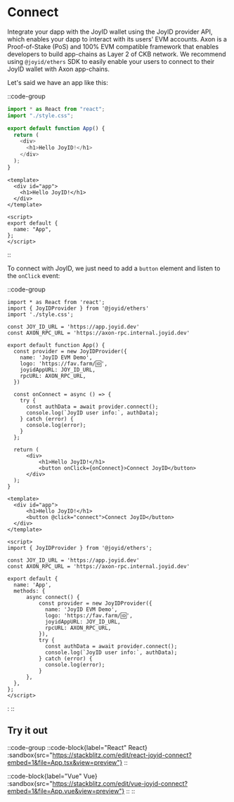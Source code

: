 # Connect

Integrate your dapp with the JoyID wallet using the JoyID provider API, which enables your dapp to interact with its users' EVM accounts. Axon is a Proof-of-Stake (PoS) and 100% EVM compatible framework that enables developers to build app-chains as Layer 2 of CKB network. We recommend using `@joyid/ethers` SDK to easily enable your users to connect to their JoyID wallet with Axon app-chains.

Let's said we have an app like this:

::code-group

```js [React]
import * as React from "react";
import "./style.css";

export default function App() {
  return (
    <div>
      <h1>Hello JoyID!</h1>
    </div>
  );
}
```

```vue [Vue]
<template>
  <div id="app">
    <h1>Hello JoyID!</h1>
  </div>
</template>

<script>
export default {
  name: "App",
};
</script>
```

::

To connect with JoyID, we just need to add a `button` element and listen to the `onClick` event:

::code-group

```js{2,6-16,20} [React]
import * as React from 'react';
import { JoyIDProvider } from '@joyid/ethers'
import './style.css';

const JOY_ID_URL = 'https://app.joyid.dev'
const AXON_RPC_URL = 'https://axon-rpc.internal.joyid.dev'

export default function App() {
  const provider = new JoyIDProvider({
    name: 'JoyID EVM Demo',
    logo: 'https://fav.farm/🆔',
    joyidAppURL: JOY_ID_URL,
    rpcURL: AXON_RPC_URL,
  })

  const onConnect = async () => {
    try {
      const authData = await provider.connect();
      console.log(`JoyID user info:`, authData);
    } catch (error) {
      console.log(error);
    }
  };

  return (
      <div>
          <h1>Hello JoyID!</h1>
          <button onClick={onConnect}>Connect JoyID</button>
      </div>
  );
}
```

```vue{3,9,14-24} [Vue]
<template>
  <div id="app">
      <h1>Hello JoyID!</h1>
      <button @click="connect">Connect JoyID</button>
  </div>
</template>

<script>
import { JoyIDProvider } from '@joyid/ethers';

const JOY_ID_URL = 'https://app.joyid.dev'
const AXON_RPC_URL = 'https://axon-rpc.internal.joyid.dev'

export default {
  name: 'App',
  methods: {
      async connect() {
          const provider = new JoyIDProvider({
            name: 'JoyID EVM Demo',
            logo: 'https://fav.farm/🆔',
            joyidAppURL: JOY_ID_URL,
            rpcURL: AXON_RPC_URL,
          }),
          try {
            const authData = await provider.connect();
            console.log(`JoyID user info:`, authData);
          } catch (error) {
            console.log(error);
          }
      },
  },
};
</script>
```

:
::

## Try it out

::code-group
::code-block{label="React" React}
:sandbox{src="https://stackblitz.com/edit/react-joyid-connect?embed=1&file=App.tsx&view=preview"}
::

::code-block{label="Vue" Vue}
:sandbox{src="https://stackblitz.com/edit/vue-joyid-connect?embed=1&file=App.vue&view=preview"}
::
::
